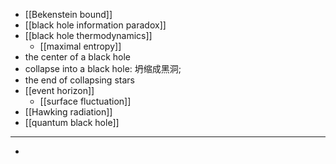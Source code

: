- [[Bekenstein bound]]
- [[black hole information paradox]]
- [[black hole thermodynamics]]
    - [[maximal entropy]]
- the center of a black hole
- collapse into a black hole: 坍缩成黑洞; 
- the end of collapsing stars
- [[event horizon]]
    - [[surface fluctuation]]
- [[Hawking radiation]]
- [[quantum black hole]]
- ---
- 
